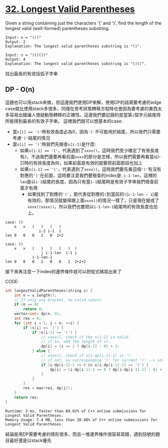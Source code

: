 # [32. Longest Valid Parentheses](https://leetcode.com/problems/longest-valid-parentheses/)

Given a string containing just the characters '(' and ')', find the length of the longest valid (well-formed) parentheses substring.

```
Input: s = "(()"
Output: 2
Explanation: The longest valid parentheses substring is "()".

Input: s = ")()())"
Output: 4
Explanation: The longest valid parentheses substring is "()()".
```
找出最長的有效括弧子字串

## DP - O(n)
這題也可以用stack來做，但這邊我們使用DP來解，使用DP的話需要考慮的edge case就比使用stack多很多，同理在思考狀態轉移方程時也會因為要考慮的東西太多容易出錯讓人懷疑動態轉移的正確性。這邊我們要記錄的是當第`i`個字元結尾時所能得到最長的有效子字串。
這裡我們就可以想基本的case:
- 當`s[i] == '('`時有效長度必為0，因為`'('`不可能用於結尾，所以我們只需要考慮`')'`結尾的情況
- 當`s[i] == ')'`時我們先檢查`s[i-1]`是什麼:
    - 如果`s[i-1] == '('`，代表遇到了`xxxx()`，這時我們至少確定了有效長度有`2`，不過我們還要再看前面`xxxx`的部分是怎樣，所以我們需要再看當s[i-2]時的有效長度為何，如果前面是有效的就要把前面那段也加上
    - 如果`s[i-1] == ')'`，代表遇到了`xxxx))`，這時我們要先看這個`')'`有沒有對應的`'('`在前面，這時要注意我們要檢查的index是: `i-1-len`，這裡的`len`是以`i-1`結尾的長度，因為只有當`i-1`結尾時是有效子字串我們檢查前面才有用
        - 如果找到了對應的`'('`，那代表從對應的`(`到當前的`)`(`i-1-len ~ i`)是有效的，那情況就變得跟上面`xxxx()`的情況一樣了，只是現在變成了`xxxx((xxxx))`，所以我們也要把以`i-1-len-1`結尾時的有效長度也加上。
```
case: ()
    x   x   (   )   (   )
               i-2 i-1  i
len 0   0   0   2   0  2+2

case: ))
    x   x   (   )   (   (   )  )
                | i-1-len  i-1 i
            i-1-len-1
len 0   0   0   2   0   0   2  2+2+2
```

接下來再注意一下index的邊界條件就可以把程式碼寫出來了

CODE:
```cpp
int longestValidParentheses(string s) {
    int n = s.length();
    // If only one bracket, no valid substr.
    if (n == 0)
        return 0;
    vector<int> dp(n, 0);
    int res = 0;
    for (int i = 1; i < n; ++i) {
        if (s[i] == ')') {
            if (s[i-1] == '(') {
                // xxxx(), check if the s[i-2] is valid
                // if so, add the length of it.
                dp[i] = (i >= 2 ? dp[i-2] : 0) + 2;
            } else {
                // xxxx)), check if s[i-dp[i-1]-1] is '('
                // if not, no corresponding '(' for current ')' --> invalid
                if (i-dp[i-1]-1 >= 0 && s[i-dp[i-1]-1] == '(') {
                    dp[i] = (i-dp[i-1]-2 >= 0 ? dp[i-dp[i-1]-2] : 0) + dp[i-1] + 2;
                }
            }
        }
        res = max(res, dp[i]);
    }
    return res;
}
```

```
Runtime: 3 ms, faster than 89.02% of C++ online submissions for Longest Valid Parentheses.
Memory Usage: 7.4 MB, less than 20.48% of C++ online submissions for Longest Valid Parentheses.
```
結論是用DP需要考慮的情形很多，而且一堆邊界條件很容易寫錯，遇到括號的題目最好還是以stack優先
